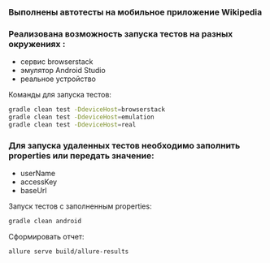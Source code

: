 ### Выполнены автотесты на мобильное приложение Wikipedia

### Реализована возможность запуска тестов на разных окружениях :
- сервис browserstack
- эмулятор Android Studio
- реальное устройство

Команды для запуска тестов:
```bash
gradle clean test -DdeviceHost=browserstack
gradle clean test -DdeviceHost=emulation
gradle clean test -DdeviceHost=real
```

### Для запуска удаленных тестов необходимо заполнить properties или передать значение:

* userName
* accessKey
* baseUrl

Запуск тестов с заполненным properties:
```bash
gradle clean android
```
Сформировать отчет:
```bash
allure serve build/allure-results
```
